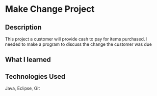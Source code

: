 # Make Change Project

## Description
This project  a customer will provide cash to pay for items purchased. I needed to make a program to discuss the change the customer was due

## What I learned

## Technologies Used
Java, Eclipse, Git
